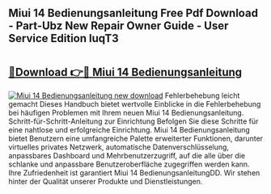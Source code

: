 ## Miui 14 Bedienungsanleitung Free Pdf Download - Part-Ubz New Repair Owner Guide - User Service Edition luqT3

# <h2><a href="http://df215o.blite.top/?on=Miui+14+Bedienungsanleitung">🔗Download 👉🔴 Miui 14 Bedienungsanleitung</a></h2>

[![Miui 14 Bedienungsanleitung new download](https://i.imgur.com/lujVjoI.png)](http://df215o.blite.top/?on=Miui+14+Bedienungsanleitung)
Fehlerbehebung leicht gemacht Dieses Handbuch bietet wertvolle Einblicke in die Fehlerbehebung bei häufigen Problemen mit Ihrem neuen Miui 14 Bedienungsanleitung. Schritt-für-Schritt-Anleitung zur Einrichtung Befolgen Sie diese Schritte für eine nahtlose und erfolgreiche Einrichtung. Miui 14 Bedienungsanleitung bietet Benutzern eine umfangreiche Palette erweiterter Funktionen, darunter virtuelles privates Netzwerk, automatische Datenverschlüsselung, anpassbares Dashboard und Mehrbenutzerzugriff, auf die alle über die schlanke und anpassbare Benutzeroberfläche zugegriffen werden kann. Ihre Zufriedenheit ist garantiert Miui 14 BedienungsanleitungDD. Wir stehen hinter der Qualität unserer Produkte und Dienstleistungen.
